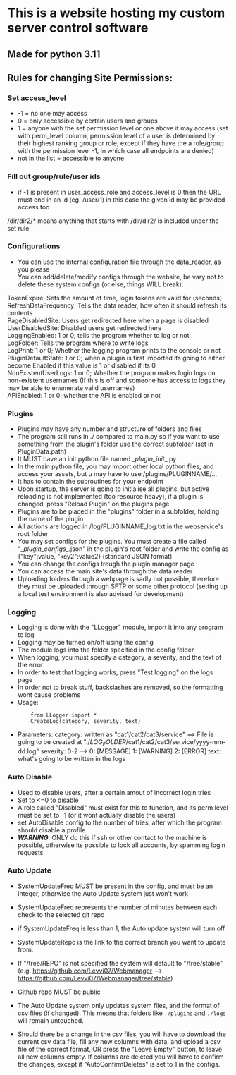 # This is a website hosting my custom server control software
## Made for python 3.11
## Rules for changing Site Permissions:
### Set access_level

- -1 = no one may access
- 0 = only accessible by certain users and groups
- 1 = anyone with the set permission level or one above it may access (set with perm_level column, permission level of a user is determined by their highest ranking group or role, except if they have the a role/group with the permission level -1, in which case all endpoints are denied)
- not in the list = accessible to anyone


### Fill out group/rule/user ids

- if -1 is present in user_access_role and access_level is 0 then the URL must end in an id (eg. /user/1)
in this case the given id may be provided access too

/dir/dir2/* means anything that starts with /dir/dir2/ is included under the set rule


### Configurations

- You can use the internal configuration file through the data_reader, as you please  \
You can add/delete/modify configs through the website, be vary not to delete these system configs (or else, things WILL break):  

 TokenExpire: Sets the amount of time, login tokens are valid for (seconds)  \
 RefreshDataFrequency: Tells the data reader, how often it should refresh its contents  \
 PageDisabledSite: Users get redirected here when a page is disabled  \
 UserDisabledSite: Disabled users get redirected here  \
 LoggingEnabled: 1 or 0; tells the program whether to log or not \
 LogFolder: Tells the program where to write logs \
 LogPrint: 1 or 0; Whether the logging program prints to the console or not \
 PluginDefaultState: 1 or 0; when a plugin is first imported its going to either become Enabled if this value is 1 or disabled if its 0 \
 NonExistentUserLogs: 1 or 0; Whether the program makes login logs on non-existent usernames (If this is off and someone has access to logs they may be able to enumerate valid usernames) \
 APIEnabled: 1 or 0; whether the API is enabled or not

 ### Plugins

- Plugins may have any number and structure of folders and files
- The program still runs in ./ compared to main.py so if you want to use something from the plugin's folder use the correct subfolder (set in PluginData.path)
- It MUST have an init python file named \__plugin_init__.py
- In the main python file, you may import other local python files, and access your assets, but u may have to use /plugins/PLUGINNAME/...
- It has to contain the subroutines for your endpoint
- Upon startup, the server is going to initialise all plugins, but active reloading is not implemented (too resource heavy), if a  plugin is changed, press "Reload Plugin" on the plugins page
- Plugins are to be placed in the "plugins" folder in a subfolder, holding the name of the plugin
- All actions are logged in /log/PLUGINNAME_log.txt in the webservice's root folder
- You may set configs for the plugins. You must create a file called "\__plugin_configs__.json" in the plugin's root folder and write the config as  {"key":value, "key2":value2} (standard JSON format)
- You can change the configs trough the plugin manager page
- You can access the main site's data through the data reader
- Uploading folders through a webpage is sadly not possible, therefore they must be uploaded through SFTP or some other protocol (setting up a local test environment is also advised for development)


### Logging

- Logging is done with the "LLogger" module, import it into any program to log
- Logging may be turned on/off using the config
- The module logs into the folder specified in the config folder
- When logging, you must specify a category, a severity, and the text of the error
- In order to test that logging works, press "Test logging" on the logs page
- In order not to break stuff, backslashes are removed, so the formatting wont cause problems
- Usage:
    ```
        from LLogger import *
        CreateLog(category, severity, text)
    ```
- Parameters:
        category: written as "cat1/cat2/cat3/service" ==> File is going to be created at "./$LOG_FOLDER$/cat1/cat2/cat3/service/yyyy-mm-dd.log"
        severity: 0-2 --> 0: [MESSAGE]    1: [WARNING]      2: [ERROR]
        text: what's going to be written in the logs

### Auto Disable
- Used to disable users, after a certain amout of incorrect login tries
- Set to <=0 to disable
- A role called "Disabled" must exist for this to function, and its perm level must be set to -1 (or it wont actually disable the users)
- set AutoDisable config to the number of tries, after which the program should disable a profile
- __*WARNING*__: ONLY do this if ssh or other contact to the machine is possible, otherwise its possible to lock all accounts, by spamming login requests

### Auto Update
- SystemUpdateFreq MUST be present in the config, and must be an integer, otherwise the Auto Update system just won't work
- SystemUpdateFreq represents the number of minutes between each check to the selected git repo
- if SystemUpdateFreq is less than 1, the Auto update system will turn off

- SystemUpdateRepo is the link to the correct branch you want to update from. 
- If "/tree/REPO" is not specified the system will default to "/tree/stable" (e.g. https://github.com/Levvi07/Webmanager --> https://github.com/Levvi07/Webmanager/tree/stable)
- Github repo MUST be public

- The Auto Update system only updates system files, and the format of csv files (if changed). This means that folders like `./plugins` and `./logs` will remain untouched.
- Should there be a change in the csv files, you will have to download the current csv data file, fill any new columns with data, and upload a csv file of the correct format, OR press the "Leave Empty" button, to leave all new columns empty. If columns are deleted you will have to confirm the changes, except if "AutoConfirmDeletes" is set to 1 in the configs.
